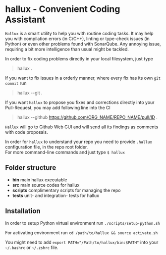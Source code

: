 # hallux - Convenient Coding Assistant

`Hallux` is a smart utility to help you with routine coding tasks. 
It may help you with compilation errors (in C/C++), linting or type-check issues (in Python) or even other problems found with SonarQube.
Any annoying issue, requiring a bit more intelligence than usual might be tackled. 

In order to fix coding problems directly in your local filesystem, just type  
> hallux .

If you want to fix issues in a orderly manner, where every fix has its own `git commit` run
> hallux --git .

If you want `hallux` to propose you fixes and corrections directly into your Pull-Request, you may add following line into the CI
> hallux --github https://github.com/ORG_NAME/REPO_NAME/pull/ID .

`Hallux` will go to Github Web GUI and will send all its findings as comments with code proposals.

In order for `hallux` to understand your repo you need to provide `.hallux` configuration file, in the repo root folder.  
For more command-line commands and just type `$ hallux` 

## Folder structure
* **bin** main hallux executable
* **src** main source codes for hallux
* **scripts** complimentary scripts for managing the repo
* **tests** unit- and integration- tests for hallux 

## Installation

In order to setup Python virtual environment run `./scripts/setup-python.sh`

For activating environment run `cd /path/to/hallux && source activate.sh` 

You might need to add `export PATH="/Path/to/hallux/bin:$PATH"` into your `~/.bashrc` or `~/.zshrc` file.
